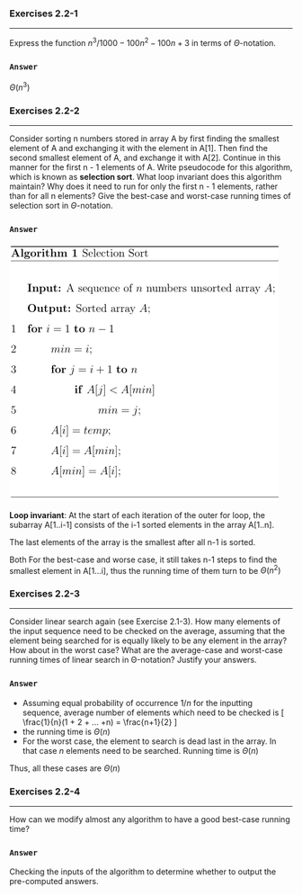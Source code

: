 ### Exercises 2.2-1
***
Express the function $n^3/1000 - 100n^2 - 100n+3$ in terms of $\Theta$-notation.

### `Answer`
$\Theta(n^3)$

### Exercises 2.2-2
***
Consider sorting n numbers stored in array A by first finding the smallest element of A and exchanging it with the element in A[1]. Then find the second smallest element of A, and exchange it with A[2]. Continue in this manner for the first n - 1 elements of A. Write pseudocode for this algorithm, which is known as **selection sort**. What loop invariant does this algorithm maintain? Why does it need to run for only the first n - 1 elements, rather than for all n elements? Give the best-case and worst-case running times of selection sort in $\Theta$-notation.

### `Answer`
![](./fig/2-2/2.2-2.png)  

**Loop invariant**: At the start of each iteration of the outer for loop, the subarray A[1..i-1] consists of the i-1 sorted elements in the array A[1..n].

The last elements of the array is the smallest after all n-1 is sorted.

Both For the best-case and worse case, it still takes n-1 steps to find the smallest element in A[1...i], thus the running time of them turn to be $\Theta(n^2)$

### Exercises 2.2-3
***
Consider linear search again (see Exercise 2.1-3). How many elements of the input sequence need to be checked on the average, assuming that the element being searched for is equally likely to be any element in the array? How about in the worst case? What are the average-case and worst-case running times of linear search in Θ-notation? Justify your answers.

### `Answer`
* Assuming equal probability of occurrence $1/n$ for the inputting sequence, average number of elements which need to be checked is
\[
  \frac{1}{n}(1 + 2 + ... +n) = \frac{n+1}{2}
\]
* the running time is $\Theta(n)$
* For the worst case, the element to search is dead last in the array. In that case $n$ elements need to be searched. Running time is $\Theta(n)$

Thus, all these cases are $\Theta(n)$

### Exercises 2.2-4
***
How can we modify almost any algorithm to have a good best-case running time?

### `Answer`
Checking the inputs of the algorithm to determine whether to output the pre-computed answers.
